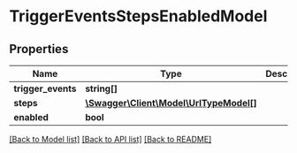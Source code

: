 # TriggerEventsStepsEnabledModel

## Properties
Name | Type | Description | Notes
------------ | ------------- | ------------- | -------------
**trigger_events** | **string[]** |  | [optional] 
**steps** | [**\Swagger\Client\Model\UrlTypeModel[]**](UrlTypeModel.md) |  | [optional] 
**enabled** | **bool** |  | [optional] 

[[Back to Model list]](../README.md#documentation-for-models) [[Back to API list]](../README.md#documentation-for-api-endpoints) [[Back to README]](../README.md)


